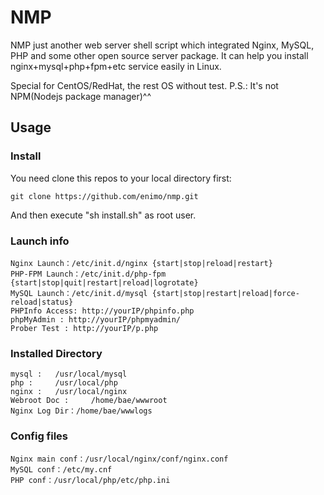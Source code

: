 # NMP

NMP just another web server shell script which integrated Nginx, MySQL, PHP and some other open source server package. It can help you install nginx+mysql+php+fpm+etc service easily in Linux.

Special for CentOS/RedHat, the rest OS without test. P.S.: It's not NPM(Nodejs package manager)^^



## Usage

### Install

You need clone this repos to your local directory first:

```
git clone https://github.com/enimo/nmp.git
```
And then execute "sh install.sh" as root user.

### Launch info

```
Nginx Launch：/etc/init.d/nginx {start|stop|reload|restart}
PHP-FPM Launch：/etc/init.d/php-fpm {start|stop|quit|restart|reload|logrotate}
MySQL Launch：/etc/init.d/mysql {start|stop|restart|reload|force-reload|status}
PHPInfo Access: http://yourIP/phpinfo.php
phpMyAdmin : http://yourIP/phpmyadmin/
Prober Test : http://yourIP/p.php
```

### Installed Directory

```
mysql :   /usr/local/mysql
php :     /usr/local/php
nginx :   /usr/local/nginx
Webroot Doc :     /home/bae/wwwroot
Nginx Log Dir：/home/bae/wwwlogs
```

### Config files

```
Nginx main conf：/usr/local/nginx/conf/nginx.conf
MySQL conf：/etc/my.cnf
PHP conf：/usr/local/php/etc/php.ini
```
